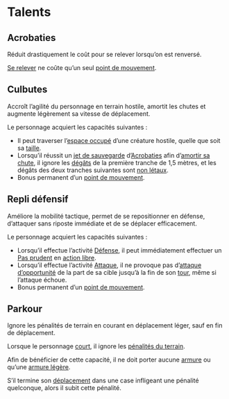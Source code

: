 # Talents

## Acrobaties

Réduit drastiquement le coût pour se relever lorsqu’on est renversé.

[Se relever](/regles/aventure/mouvement/types) ne coûte qu’un seul [point de mouvement](/regles/aventure/mouvement/vitesse).

## Culbutes

Accroît l’agilité du personnage en terrain hostile, amortit les chutes et augmente légèrement sa vitesse de déplacement.

Le personnage acquiert les capacités suivantes :

- Il peut traverser l’[espace occupé](/regles/aventure/mouvement/espace-occupe) d’une créature hostile, quelle que soit sa [taille](/regles/especes/taille).
- Lorsqu’il réussit un [jet de sauvegarde](/regles/competences/tests/sauvegarde) d’[Acrobaties](/regles/competences/acrobaties) afin d’[amortir sa chute](/regles/aventure/environnement/chute), il ignore les [dégâts](/regles/combat/degats) de la première tranche de 1,5 mètres, et les dégâts des deux tranches suivantes sont [non létaux](/regles/combat/degats/letalite).
- Bonus permanent d’un [point de mouvement](/regles/aventure/mouvement/vitesse).

## Repli défensif

Améliore la mobilité tactique, permet de se repositionner en défense, d’attaquer sans riposte immédiate et de se déplacer efficacement.

Le personnage acquiert les capacités suivantes :

- Lorsqu’il effectue l’activité [Défense](/regles/combat/activites/defense), il peut immédiatement effectuer un [Pas prudent](/regles/combat/activites/pas-prudent) en [action libre](/regles/combat/deroulement/tour).
- Lorsqu’il effectue l’activité [Attaque](/regles/combat/attaque), il ne provoque pas d’[attaque d’opportunité](/regles/combat/attaque/opportunite) de la part de sa cible jusqu’à la fin de son [tour](/regles/combat/deroulement/tour), même si l’attaque échoue.
- Bonus permanent d’un [point de mouvement](/regles/aventure/mouvement/vitesse).

## Parkour

Ignore les pénalités de terrain en courant en déplacement léger, sauf en fin de déplacement.

Lorsque le personnage [court](/regles/aventure/mouvement/types), il ignore les [pénalités du terrain](/regles/aventure/mouvement/terrain-difficile).

Afin de bénéficier de cette capacité, il ne doit porter aucune [armure](/regles/equipement/armures) ou qu’une [armure légère](/regles/equipement/armures/legeres).

S’il termine son [déplacement](/regles/combat/activites/deplacement) dans une case infligeant une pénalité quelconque, alors il subit cette pénalité.
